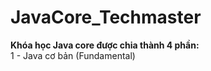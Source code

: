 # JavaCore_Techmaster
**Khóa học Java core được chia thành 4 phần:**  
1 - Java cơ bản (Fundamental)